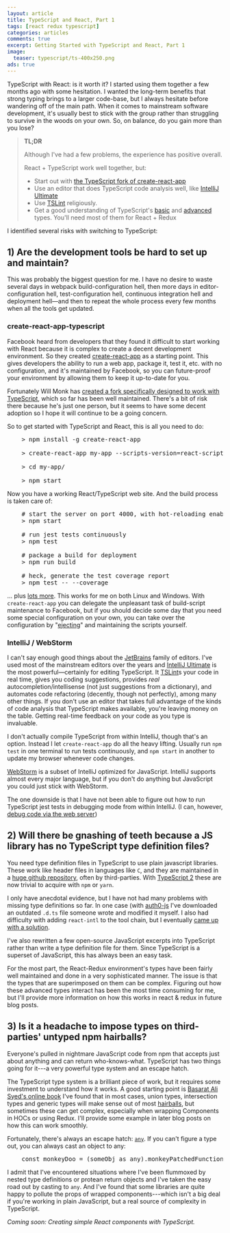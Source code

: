 ```yaml
---
layout: article
title: TypeScript and React, Part 1
tags: [react redux typescript]
categories: articles
comments: true
excerpt: Getting Started with TypeScript and React, Part 1
image:
  teaser: typescript/ts-400x250.png
ads: true
---
```


TypeScript with React: is it worth it?  I started using them together a few 
months ago with some hesitation.  I wanted the long-term benefits that strong typing 
brings to a larger code-base, but I always hesitate before wandering off of the main 
path.  When it comes to mainstream software development, it's usually best to stick 
with the group rather than struggling to survive in the woods on your own.  So, on 
balance, do you gain more than you lose?  

> **TL;DR**
> 
> Although I've had a few problems, the experience has positive overall.
>
> React + TypeScript work well together, but:
> 
> - Start out with [the TypeScript fork of create-react-app](https://github.com/wmonk/create-react-app-typescript) 
> - Use an editor that does TypeScript code analysis well, like [IntelliJ Ultimate](https://www.jetbrains.com/idea/) 
> - Use [TSLint](https://palantir.github.io/tslint/) religiously.
> - Get a good understanding of TypeScript's [basic](https://www.typescriptlang.org/docs/handbook/basic-types.html) and
[advanced](https://www.typescriptlang.org/docs/handbook/advanced-types.html) types.  You'll need most of them for React + Redux

I identified several risks with switching to TypeScript:

## 1) Are the development tools be hard to set up and maintain?  

This was probably the biggest question for me.  I have no desire to waste several days in 
webpack build-configuration hell, then more days in editor-configuration hell, test-configuration hell,
 continuous integration hell and deployment hell—and then to repeat the whole process every
 few months when all the tools get updated.

### create-react-app-typescript 
 
Facebook heard from developers that they found it difficult to start working with React because
it is complex to create a decent development environment.  So they created [create-react-app](https://github.com/facebookincubator/create-react-app) 
as a starting point.  This gives developers the ability to run a web app, package it, test it, etc. with no configuration, 
and it's maintained by Facebook, so you can future-proof your environment by allowing them to keep it up-to-date for you. 

Fortunately Will Monk has [created a fork specifically designed to work with TypeScript](https://github.com/wmonk/create-react-app-typescript),
which so far has been well maintained.  There's a bit of risk there because he's just one
person, but it seems to have some decent adoption so I hope it will continue
to be a going concern.  

So to get started with TypeScript and React, this is all you need to do:

<pre>
    > npm install -g create-react-app

    > create-react-app my-app --scripts-version=react-scripts-ts
    
    > cd my-app/
    
    > npm start
</pre>

Now you have a working React/TypeScript web site.  And the build process is taken care of:

<pre>
    # start the server on port 4000, with hot-reloading enabled
    > npm start

    # run jest tests continuously
    > npm test

    # package a build for deployment
    > npm run build

    # heck, generate the test coverage report
    > npm test -- --coverage
</pre>


... plus [lots more](https://github.com/facebookincubator/create-react-app/blob/master/packages/react-scripts/template/README.md#updating-to-new-releases).
This works for me on both Linux and Windows. With `create-react-app` you can delegate the 
unpleasant task of build-script maintenance to Facebook, but if you should decide some day 
that you need some special configuration on your own, you can take over the configuration 
by "[ejecting](https://github.com/facebookincubator/create-react-app/blob/master/packages/react-scripts/template/README.md#npm-run-eject)"
and maintaining the scripts yourself.
 
### IntelliJ / WebStorm

I can't say enough good things about the [JetBrains](https://www.jetbrains.com/) family of 
editors.  I've used most of the mainstream editors over the years and [IntelliJ Ultimate](https://www.jetbrains.com/idea/) is 
the most powerful—certainly for editing TypeScript.  It [TSLint](https://palantir.github.io/tslint/)s
your code in real time, gives you coding suggestions, provides *real* autocompletion/intellisense (not just suggestions 
from a dictionary), and automates code refactoring (decently, though not perfectly), among
many other things.  If you don't use an editor that takes full advantage of the kinds of code analysis that TypeScript makes available, you're leaving
money on the table.  Getting real-time feedback on your code as you type is invaluable. 

I don't actually compile TypeScript from within IntelliJ, though that's an option.  Instead I let
`create-react-app` do all the heavy lifting.  Usually run `npm test` in one terminal to
run tests continuously, and `npm start` in another to update my browser whenever code 
changes.  
 
[WebStorm](https://www.jetbrains.com/webstorm/) is a subset of IntelliJ optimized for 
JavaScript.  IntelliJ supports almost every major language, but if you don't do anything
but JavaScript you could just stick with WebStorm.

The one downside is that I have not been able to figure out how to run TypeScript jest
tests in debugging mode from within IntelliJ.  (I can, 
however, [debug code via the web server](https://blog.jetbrains.com/webstorm/2017/01/debugging-react-apps/)) 

## 2) Will there be gnashing of teeth because a JS library has no TypeScript type definition files? 
 
 You need type definition files in TypeScript to use plain javascript libraries.  These work
 like header files in languages like `C`, and they are maintained in a [huge github
 repository](https://github.com/DefinitelyTyped/DefinitelyTyped/), often by third-parties.  With 
 [TypeScript 2](https://blogs.msdn.microsoft.com/typescript/2016/06/15/the-future-of-declaration-files/) 
 these are now trivial to acquire with `npm` or `yarn`. 
 
 I only have anecdotal evidence, but I have not had many problems with missing type 
 definitions so far.  In one case (with [auth0-js](https://www.npmjs.com/package/@types/auth0-js) I've downloaded an outdated `.d.ts` file someone wrote 
 and modified it myself.  I also had difficulty with 
 adding `react-intl` to the tool chain, but I eventually [came up with a solution](https://mikebridge.github.io/articles/typescript-i18n-react-intl/).  
 
 I've also rewritten a few open-source JavaScript excerpts into TypeScript rather than write a type definition file for them.  Since
 TypeScript is a superset of JavaScript, this has always been an easy task.
 
 For the most part, the React-Redux environment's types have been fairly well maintained and
 done in a very sophisticated manner.  The 
 issue is that the types that are superimposed on them can be complex.  Figuring out how
 these advanced types interact has been the most time consuming for me, but I'll provide more 
 information on how this works in react & redux in future blog posts.

## 3) Is it a headache to impose types on third-parties' untyped npm hairballs? 
   
Everyone's pulled in nightmare JavaScript code from npm that accepts just about anything and 
can return who-knows-what.  TypeScript has two things going for it---a very powerful type system
and an escape hatch.

The TypeScript type system is a brilliant piece of work, but it requires some investment to understand 
how it works.  A good starting point is [Basarat Ali Syed's online book](https://basarat.gitbooks.io/typescript/)
I've found that in most cases, union types, intersection types and generic types will make
sense out of most [hairballs](https://www.youtube.com/watch?v=rI8tNMsozo0), but sometimes these can get complex, 
especially when wrapping Components in HOCs or using Redux.  I'll provide some example in later blog posts on how 
this can work smoothly.  
 
Fortunately, there's always an escape hatch: [`any`](https://www.typescriptlang.org/docs/handbook/basic-types.html#any).
If you can't figure a type out, you can always cast an object to any:

<pre>
    const monkeyDoo = (someObj as any).monkeyPatchedFunction();
</pre>

I admit that I've encountered situations 
where I've been flummoxed by nested type definitions or protean return objects and I've 
taken the easy road out by casting to `any`.  And I've found that some libraries are quite 
happy to pollute the props of wrapped components---which isn't a big deal if you're working
in plain JavaScript, but a real source of complexity in TypeScript.

*Coming soon: Creating simple React components with TypeScript.*
